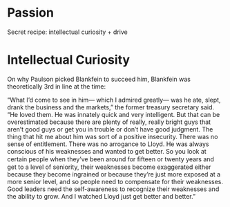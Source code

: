 # Passion

Secret recipe: intellectual curiosity + drive

# Intellectual Curiosity
On why Paulson picked Blankfein to succeed him, Blankfein was theoretically 3rd in line at the time:

“What I’d come to see in him— which I admired greatly— was he ate, slept, drank the business and the markets,” the former treasury secretary said. “He loved them. He was innately quick and very intelligent. But that can be overestimated because there are plenty of really, really bright guys that aren’t good guys or get you in trouble or don’t have good judgment. The thing that hit me about him was sort of a positive insecurity. There was no sense of entitlement. There was no arrogance to Lloyd. He was always conscious of his weaknesses and wanted to get better. So you look at certain people when they’ve been around for ﬁfteen or twenty years and get to a level of seniority, their weaknesses become exaggerated either because they become ingrained or because they’re just more exposed at a more senior level, and so people need to compensate for their weaknesses. Good leaders need the self-awareness to recognize their weaknesses and the ability to grow. And I watched Lloyd just get better and better.”